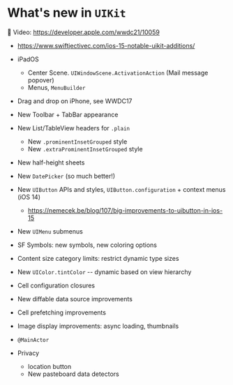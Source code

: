 # What's new in `UIKit`

🎥 Video: https://developer.apple.com/wwdc21/10059

- https://www.swiftjectivec.com/ios-15-notable-uikit-additions/

- iPadOS
    - Center Scene. `UIWindowScene.ActivationAction` (Mail message popover)
    - Menus, `MenuBuilder`

- Drag and drop on iPhone, see WWDC17

- New Toolbar + TabBar appearance

- New List/TableView headers for `.plain`
    - New `.prominentInsetGrouped` style
    - New `.extraProminentInsetGrouped` style

- New half-height sheets

- New `DatePicker` (so much better!)

- New `UIButton` APIs and styles, `UIButton.configuration` + context menus (iOS 14)
    - https://nemecek.be/blog/107/big-improvements-to-uibutton-in-ios-15

- New `UIMenu` submenus

- SF Symbols: new symbols, new coloring options

- Content size category limits: restrict dynamic type sizes

- New `UIColor.tintColor` -- dynamic based on view hierarchy

- Cell configuration closures

- New diffable data source improvements

- Cell prefetching improvements

- Image display improvements: async loading, thumbnails

- `@MainActor`

- Privacy
    - location button
    - New pasteboard data detectors
